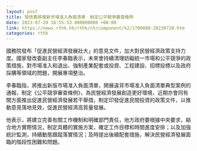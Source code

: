 ```yaml
---
layout: post
title: 發改委將推新市場准入負面清單　制定公平競爭審查條例
date: 2023-07-20 16:55:53.000000000 +08:00
link: https://news.rthk.hk/rthk/ch/component/k2/1709808-20230720.htm
categories: rthk
---
```


國務院發布「促進民營經濟發展壯大」的意見文件，加大對民營經濟政策支持力度。國家發改委副主任李春臨表示，未來會持續清理妨礙統一市場和公平競爭的政策措施，對市場准入和退出、強制產業配套或投資、工程建設、招標投標以及政府採購等領域的問題，開展專項整治。

李春臨指，將推出新版市場准入負面清單，開展違背市場准入負面清單典型案例的通報，制定《公平競爭審查條例》，為民營經濟發展創造更好環境，近期亦會同有關方面推出促進民營經濟發展若干舉措，制定印發促進民間投資的政策文件，以推動意見落地見效，促進民營經濟高質量發展。

他表示，將建立完善有關工作機制和明確部門責任，地方政府要根據中央要求，結合地方實際情況，制定具體的實施方案，確定工作目標和時間進度安排；以及加強統計監測，持續動態跟蹤落實情況；及時提出後續配套措施，解決民營經濟發展面臨的階段性困難和問題。
